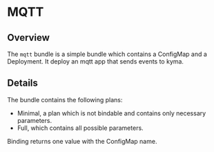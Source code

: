 # MQTT

## Overview

The `mqtt` bundle is a simple bundle which contains a ConfigMap and a Deployment. It deploy an mqtt app that sends events to kyma.

## Details

The bundle contains the following plans:
- Minimal, a plan which is not bindable and contains only necessary parameters.
- Full, which contains all possible parameters.

Binding returns one value with the ConfigMap name.
